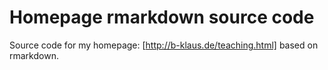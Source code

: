 Homepage rmarkdown source code
================================================================================

Source code for my homepage: [http://b-klaus.de/teaching.html] based on rmarkdown.
